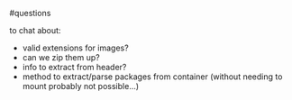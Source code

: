 #questions 

to chat about:

- valid extensions for images?
- can we zip them up?
- info to extract from header?
- method to extract/parse packages from container (without needing to mount probably not possible...)
